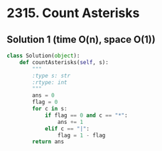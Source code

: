 # 2315. Count Asterisks

## Solution 1 (time O(n), space O(1))

```python
class Solution(object):
    def countAsterisks(self, s):
        """
        :type s: str
        :rtype: int
        """
        ans = 0
        flag = 0
        for c in s:
            if flag == 0 and c == "*":
                ans += 1
            elif c == "|":
                flag = 1 - flag
        return ans
```
